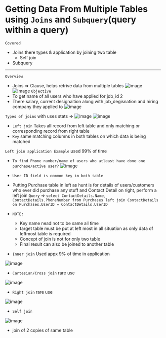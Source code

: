 # Getting Data From Multiple Tables using `Joins` and `Subquery`(query within a query)
`Covered`
* Joins there types & application by joining two table
    * Self join 
* Subquery
---
`Overview`
* Joins => Clause, helps retrive data from multiple tables ![image](https://user-images.githubusercontent.com/26667491/127117631-e2848c5f-11db-4d59-81c1-8b84780b8642.png) ![image](https://user-images.githubusercontent.com/26667491/127117893-4a09d8be-aee0-4e16-bfb1-240599748127.png)
`Objective`   
* To get name of all users who have applied for job_id 2
* There salary, current designaition along with job_degisnation and hiring company they applied to ![image](https://user-images.githubusercontent.com/26667491/127119897-a3099847-fd9d-4122-b08c-fbe423b45dfd.png)

`Types of joins` with uses stats => ![image](https://user-images.githubusercontent.com/26667491/127125822-98ed0657-0244-4060-b982-2052b9974121.png)
![image](https://user-images.githubusercontent.com/26667491/127126270-cc16ef8a-9a6e-4cd4-a98e-2b586008abcc.png)
* `Left join` Takes all record from left table and only matching or corresponding record from right table
* `Key` same matching columns in both tables on which data is being matched

`Left join application Example` used 99% of time
* `To find Phone number/name of users who atleast have done one purchase/active user?`
![image](https://user-images.githubusercontent.com/26667491/127127085-c0802aee-65ee-4673-a572-e3f3662d637a.png)
* `User ID field is common key in both table`
* Putting Purchase table in left as hunt is for details of users/customers who ever did purchase any stuff and Contact Detail on right, perform a left join
`Query` => `select ContactDetails.Name, ContactDetails.PhoneNumber from Purchases left join ContactDetails on Purchases.UserID = ContactDetails.UserID`
* `NOTE:` 
   * Key name nead not to be same all time
   * target table must be put at left most in all situation as only data of leftmost table is required
   * Concept of join is not for only two table
   * Final result can also be joined to another table

* `Inner join` Used appx 9% of time in application

![image](https://user-images.githubusercontent.com/26667491/127129616-95e3b54b-e304-471c-84da-a56588b16b04.png)

* `Cartesian/Cross join` rare use

![image](https://user-images.githubusercontent.com/26667491/127130016-1e66ff65-85ef-47a5-9a04-9e2c02baed21.png)

* `Right join` rare use

![image](https://user-images.githubusercontent.com/26667491/127130194-cc335cf5-370b-4c79-95c8-b6e8ef4d8ca8.png)

* `Self join` 

![image](https://user-images.githubusercontent.com/26667491/127130538-691c1f86-625b-4213-91aa-7fe61ca6ecf0.png)
   * join of 2 copies of same table 

